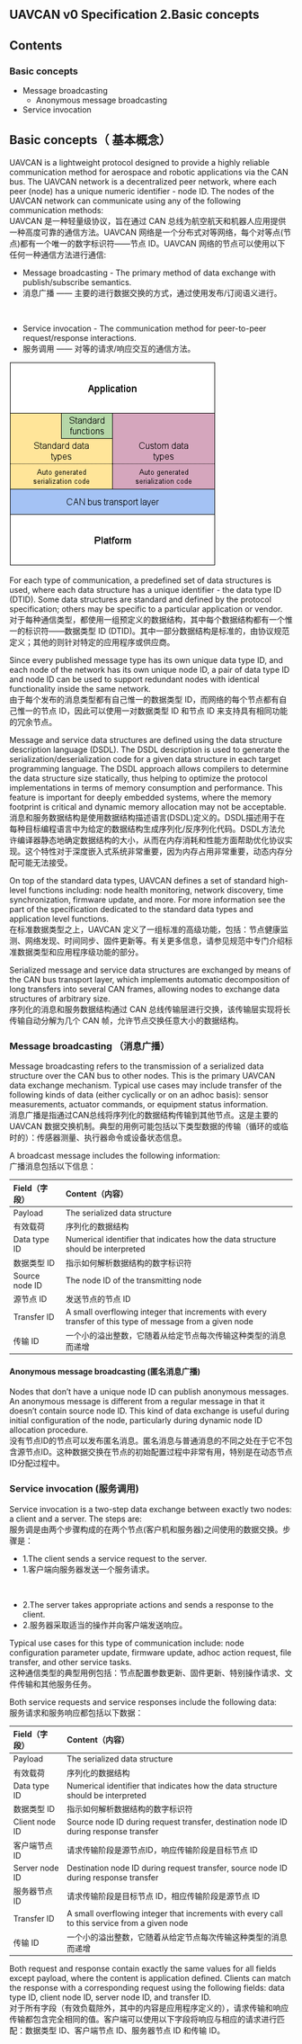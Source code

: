 ## UAVCAN v0 Specification 2.Basic concepts

## Contents
### Basic concepts
 - Message broadcasting
 	- Anonymous message broadcasting
 - Service invocation

## Basic concepts（ 基本概念）

UAVCAN is a lightweight protocol designed to provide a highly reliable communication method for aerospace and robotic applications via the CAN bus. The UAVCAN network is a decentralized peer network, where each peer (node) has a unique numeric identifier - node ID. The nodes of the UAVCAN network can communicate using any of the following communication methods:  
UAVCAN 是一种轻量级协议，旨在通过 CAN 总线为航空航天和机器人应用提供一种高度可靠的通信方法。UAVCAN 网络是一个分布式对等网络，每个对等点(节点)都有一个唯一的数字标识符——节点 ID。UAVCAN 网络的节点可以使用以下任何一种通信方法进行通信:

 - Message broadcasting - The primary method of data exchange with publish/subscribe semantics.
 - 消息广播 —— 主要的进行数据交换的方式，通过使用发布/订阅语义进行。
<br/>

 - Service invocation - The communication method for peer-to-peer request/response interactions.
 - 服务调用 —— 对等的请求/响应交互的通信方法。

![Alt text](./picture/1581166462050.png)  

For each type of communication, a predefined set of data structures is used, where each data structure has a unique identifier - the data type ID (DTID). Some data structures are standard and defined by the protocol specification; others may be specific to a particular application or vendor.  
对于每种通信类型，都使用一组预定义的数据结构，其中每个数据结构都有一个惟一的标识符——数据类型 ID (DTID)。其中一部分数据结构是标准的，由协议规范定义；其他的则针对特定的应用程序或供应商。

Since every published message type has its own unique data type ID, and each node of the network has its own unique node ID, a pair of data type ID and node ID can be used to support redundant nodes with identical functionality inside the same network.  
由于每个发布的消息类型都有自己惟一的数据类型 ID，而网络的每个节点都有自己惟一的节点 ID，因此可以使用一对数据类型 ID 和节点 ID 来支持具有相同功能的冗余节点。

Message and service data structures are defined using the data structure description language (DSDL). The DSDL description is used to generate the serialization/deserialization code for a given data structure in each target programming language. The DSDL approach allows compilers to determine the data structure size statically, thus helping to optimize the protocol implementations in terms of memory consumption and performance. This feature is important for deeply embedded systems, where the memory footprint is critical and dynamic memory allocation may not be acceptable.  
消息和服务数据结构是使用数据结构描述语言(DSDL)定义的。DSDL描述用于在每种目标编程语言中为给定的数据结构生成序列化/反序列化代码。DSDL方法允许编译器静态地确定数据结构的大小，从而在内存消耗和性能方面帮助优化协议实现。这个特性对于深度嵌入式系统非常重要，因为内存占用非常重要，动态内存分配可能无法接受。

On top of the standard data types, UAVCAN defines a set of standard high-level functions including: node health monitoring, network discovery, time synchronization, firmware update, and more. For more information see the part of the specification dedicated to the standard data types and application level functions.  
在标准数据类型之上，UAVCAN 定义了一组标准的高级功能，包括：节点健康监测、网络发现、时间同步、固件更新等。有关更多信息，请参见规范中专门介绍标准数据类型和应用程序级功能的部分。

Serialized message and service data structures are exchanged by means of the CAN bus transport layer, which implements automatic decomposition of long transfers into several CAN frames, allowing nodes to exchange data structures of arbitrary size.  
序列化的消息和服务数据结构通过 CAN 总线传输层进行交换，该传输层实现将长传输自动分解为几个 CAN 帧，允许节点交换任意大小的数据结构。

### Message broadcasting （消息广播）

Message broadcasting refers to the transmission of a serialized data structure over the CAN bus to other nodes. This is the primary UAVCAN data exchange mechanism. Typical use cases may include transfer of the following kinds of data (either cyclically or on an adhoc basis): sensor measurements, actuator commands, or equipment status information.  
消息广播是指通过CAN总线将序列化的数据结构传输到其他节点。这是主要的 UAVCAN 数据交换机制。典型的用例可能包括以下类型数据的传输（循环的或临时的）：传感器测量、执行器命令或设备状态信息。

A broadcast message includes the following information:  
广播消息包括以下信息：

| Field（字段） | Content（内容） |	
| :-----| :------ |
| Payload | The serialized data structure |
| 有效载荷 | 序列化的数据结构 |
|Data type ID  | Numerical identifier that indicates how the data structure should be interpreted|
|数据类型 ID|指示如何解析数据结构的数字标识符|
| Source node ID | The node ID of the transmitting node |
| 源节点 ID | 发送节点的节点 ID  |
| Transfer ID | A small overflowing integer that increments with every transfer of this type of message from a given node |
| 传输 ID | 一个小的溢出整数，它随着从给定节点每次传输这种类型的消息而递增 |

#### Anonymous message broadcasting (匿名消息广播)
Nodes that don’t have a unique node ID can publish anonymous messages. An anonymous message is different from a regular message in that it doesn’t contain source node ID. This kind of data exchange is useful during initial configuration of the node, particularly during dynamic node ID allocation procedure.  
没有节点ID的节点可以发布匿名消息。匿名消息与普通消息的不同之处在于它不包含源节点ID。这种数据交换在节点的初始配置过程中非常有用，特别是在动态节点ID分配过程中。

### Service invocation (服务调用)
Service invocation is a two-step data exchange between exactly two nodes: a client and a server. The steps are:  
服务调是由两个步骤构成的在两个节点(客户机和服务器)之间使用的数据交换。步骤是：

 - 1.The client sends a service request to the server.  
 - 1.客户端向服务器发送一个服务请求。  
 <br>
 
 - 2.The server takes appropriate actions and sends a response to the client.  
 - 2.服务器采取适当的操作并向客户端发送响应。  
 
Typical use cases for this type of communication include: node configuration parameter update, firmware update, adhoc action request, file transfer, and other service tasks.  
这种通信类型的典型用例包括：节点配置参数更新、固件更新、特别操作请求、文件传输和其他服务任务。  

Both service requests and service responses include the following data:  
服务请求和服务响应都包括以下数据：  


| Field（字段） | Content（内容） |	
| :-----| :------ |
| Payload | The serialized data structure |
| 有效载荷 | 序列化的数据结构 |
| Data type ID | Numerical identifier that indicates how the data structure should be interpreted |
|数据类型 ID|指示如何解析数据结构的数字标识符|
| Client node ID |	Source node ID during request transfer, destination node ID during response transfer|
| 客户端节点 ID | 请求传输阶段是源节点ID，响应传输阶段是目标节点 ID|
| Server node ID | Destination node ID during request transfer, source node ID during response transfer|
| 服务器节点 ID | 请求传输阶段是目标节点 ID，相应传输阶段是源节点 ID|
| Transfer ID | A small overflowing integer that increments with every call to this service from a given node|
| 传输 ID | 一个小的溢出整数，它随着从给定节点每次传输这种类型的消息而递增 |

Both request and response contain exactly the same values for all fields except payload, where the content is application defined. Clients can match the response with a corresponding request using the following fields: data type ID, client node ID, server node ID, and transfer ID.  
对于所有字段（有效负载除外，其中的内容是应用程序定义的），请求传输和响应传输都包含完全相同的值。客户端可以使用以下字段将响应与相应的请求进行匹配：数据类型 ID、客户端节点 ID、服务器节点 ID 和传输 ID。
